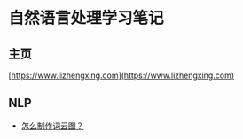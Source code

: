 # 自然语言处理学习笔记

## 主页

[https://www.lizhengxing.com](https://www.lizhengxing.com)

## NLP

* [怎么制作词云图？](https://www.lizhengxing.com/wechatarticle/27)